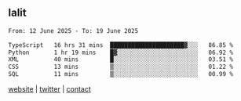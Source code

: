 ## lalit

<!--START_SECTION:waka-->

```txt
From: 12 June 2025 - To: 19 June 2025

TypeScript   16 hrs 31 mins  █████████████████████▓░░░   86.85 %
Python       1 hr 19 mins    █▓░░░░░░░░░░░░░░░░░░░░░░░   06.92 %
XML          40 mins         █░░░░░░░░░░░░░░░░░░░░░░░░   03.51 %
CSS          13 mins         ▒░░░░░░░░░░░░░░░░░░░░░░░░   01.22 %
SQL          11 mins         ▒░░░░░░░░░░░░░░░░░░░░░░░░   00.99 %
```

<!--END_SECTION:waka-->

[website](https://lalit.sh) | [twitter](https://x.com/@lalitcodes) | [contact](https://lalit.sh/contact)
